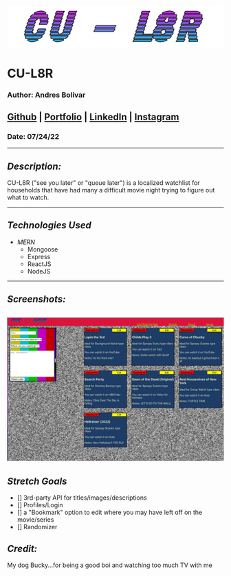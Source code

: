 ![CU-L8R](frontend/src/assets/CUL8Rlogo.png)
# CU-L8R
### Author: Andres Bolivar
## [Github](http://www.github.com/drebolivar) | [Portfolio](http://drebolivar.github.io/portfolio) | [LinkedIn](http://www.linkedin.com/in/drebolivar) | [Instagram](http://www.instagram.com/dredose) 
### Date: 07/24/22

---
## **_Description:_**

CU-L8R ("see you later" or "queue later") is a localized watchlist for households that have had many a
difficult movie night trying to figure out what to watch.

---

## **_Technologies Used_**

- _MERN_
  - Mongoose
  - Express
  - ReactJS
  - NodeJS

---

## **_Screenshots:_**
![Screenshot](frontend/src/assets/cul8rsc.png)
---

## **_Stretch Goals_**

- [] 3rd-party API for titles/images/descriptions
- [] Profiles/Login
- [] a "Bookmark" option to edit where you may have left off on the movie/series
- [] Randomizer

## **_Credit:_**

My dog Bucky...for being a good boi and watching too much TV with me
